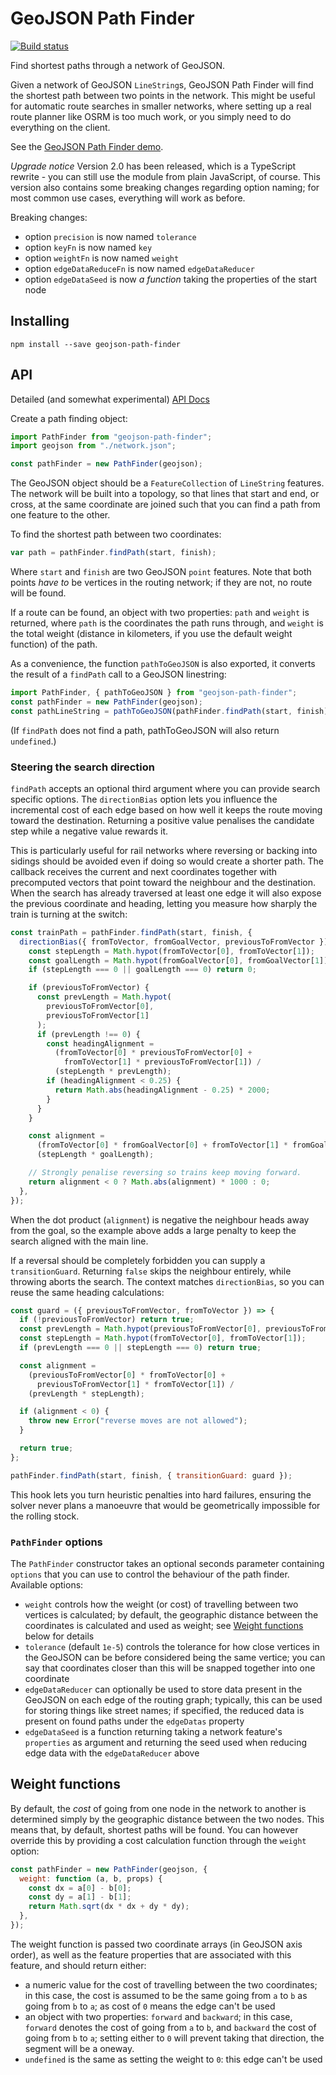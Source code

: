 # GeoJSON Path Finder

[![Build status](https://travis-ci.org/perliedman/geojson-path-finder.svg?branch=master)](https://travis-ci.org/perliedman/geojson-path-finder)

Find shortest paths through a network of GeoJSON.

Given a network of GeoJSON `LineString`s, GeoJSON Path Finder will find the shortest path between two points in the network. This might be useful for automatic route searches in smaller networks, where setting up a real route planner like OSRM is too much work, or you simply need to do everything on the client.

See the [GeoJSON Path Finder demo](https://www.liedman.net/geojson-path-finder/).

_Upgrade notice_ Version 2.0 has been released, which is a TypeScript rewrite - you can still use the module from plain JavaScript, of course. This version also contains some breaking changes regarding option naming; for most common use cases, everything will work as before.

Breaking changes:

- option `precision` is now named `tolerance`
- option `keyFn` is now named `key`
- option `weightFn` is now named `weight`
- option `edgeDataReduceFn` is now named `edgeDataReducer`
- option `edgeDataSeed` is now _a function_ taking the properties of the start node

## Installing

```
npm install --save geojson-path-finder
```

## API

Detailed (and somewhat experimental) [API Docs](https://www.liedman.net/geojson-path-finder/docs/)

Create a path finding object:

```javascript
import PathFinder from "geojson-path-finder";
import geojson from "./network.json";

const pathFinder = new PathFinder(geojson);
```

The GeoJSON object should be a `FeatureCollection` of `LineString` features. The network will be built
into a topology, so that lines that start and end, or cross, at the same coordinate are joined such that
you can find a path from one feature to the other.

To find the shortest path between two coordinates:

```javascript
var path = pathFinder.findPath(start, finish);
```

Where `start` and `finish` are two GeoJSON `point` features. Note that both points _have to_ be vertices in the routing network; if they are not, no route will be found.

If a route can be found, an object with two properties: `path` and `weight` is returned, where `path`
is the coordinates the path runs through, and `weight` is the total weight (distance in kilometers, if you use the default weight function) of the path.

As a convenience, the function `pathToGeoJSON` is also exported, it converts the result of a `findPath` call to
a GeoJSON linestring:

```javascript
import PathFinder, { pathToGeoJSON } from "geojson-path-finder";
const pathFinder = new PathFinder(geojson);
const pathLineString = pathToGeoJSON(pathFinder.findPath(start, finish));
```

(If `findPath` does not find a path, pathToGeoJSON will also return `undefined`.)

### Steering the search direction

`findPath` accepts an optional third argument where you can provide search specific options. The
`directionBias` option lets you influence the incremental cost of each edge based on how well it keeps the
route moving toward the destination. Returning a positive value penalises the candidate step while a
negative value rewards it.

This is particularly useful for rail networks where reversing or backing into sidings should be avoided even
if doing so would create a shorter path. The callback receives the current and next coordinates together with
precomputed vectors that point toward the neighbour and the destination. When the search has already traversed
at least one edge it will also expose the previous coordinate and heading, letting you measure how sharply the
train is turning at the switch:

```javascript
const trainPath = pathFinder.findPath(start, finish, {
  directionBias({ fromToVector, fromGoalVector, previousToFromVector }) {
    const stepLength = Math.hypot(fromToVector[0], fromToVector[1]);
    const goalLength = Math.hypot(fromGoalVector[0], fromGoalVector[1]);
    if (stepLength === 0 || goalLength === 0) return 0;

    if (previousToFromVector) {
      const prevLength = Math.hypot(
        previousToFromVector[0],
        previousToFromVector[1]
      );
      if (prevLength !== 0) {
        const headingAlignment =
          (fromToVector[0] * previousToFromVector[0] +
            fromToVector[1] * previousToFromVector[1]) /
          (stepLength * prevLength);
        if (headingAlignment < 0.25) {
          return Math.abs(headingAlignment - 0.25) * 2000;
        }
      }
    }

    const alignment =
      (fromToVector[0] * fromGoalVector[0] + fromToVector[1] * fromGoalVector[1]) /
      (stepLength * goalLength);

    // Strongly penalise reversing so trains keep moving forward.
    return alignment < 0 ? Math.abs(alignment) * 1000 : 0;
  },
});
```

When the dot product (`alignment`) is negative the neighbour heads away from the goal, so the example above
adds a large penalty to keep the search aligned with the main line.

If a reversal should be completely forbidden you can supply a `transitionGuard`. Returning `false` skips the
neighbour entirely, while throwing aborts the search. The context matches `directionBias`, so you can reuse
the same heading calculations:

```javascript
const guard = ({ previousToFromVector, fromToVector }) => {
  if (!previousToFromVector) return true;
  const prevLength = Math.hypot(previousToFromVector[0], previousToFromVector[1]);
  const stepLength = Math.hypot(fromToVector[0], fromToVector[1]);
  if (prevLength === 0 || stepLength === 0) return true;

  const alignment =
    (previousToFromVector[0] * fromToVector[0] +
      previousToFromVector[1] * fromToVector[1]) /
    (prevLength * stepLength);

  if (alignment < 0) {
    throw new Error("reverse moves are not allowed");
  }

  return true;
};

pathFinder.findPath(start, finish, { transitionGuard: guard });
```

This hook lets you turn heuristic penalties into hard failures, ensuring the solver never plans a manoeuvre
that would be geometrically impossible for the rolling stock.

### `PathFinder` options

The `PathFinder` constructor takes an optional seconds parameter containing `options` that you can
use to control the behaviour of the path finder. Available options:

- `weight` controls how the weight (or cost) of travelling between two vertices is calculated;
  by default, the geographic distance between the coordinates is calculated and used as weight;
  see [Weight functions](#weight-functions) below for details
- `tolerance` (default `1e-5`) controls the tolerance for how close vertices in the GeoJSON can be
  before considered being the same vertice; you can say that coordinates closer than this will be
  snapped together into one coordinate
- `edgeDataReducer` can optionally be used to store data present in the GeoJSON on each edge of
  the routing graph; typically, this can be used for storing things like street names; if specified,
  the reduced data is present on found paths under the `edgeDatas` property
- `edgeDataSeed` is a function returning taking a network feature's `properties` as argument and returning the seed used when reducing edge data with the `edgeDataReducer` above

## Weight functions

By default, the _cost_ of going from one node in the network to another is determined simply by
the geographic distance between the two nodes. This means that, by default, shortest paths will be found.
You can however override this by providing a cost calculation function through the `weight` option:

```javascript
const pathFinder = new PathFinder(geojson, {
  weight: function (a, b, props) {
    const dx = a[0] - b[0];
    const dy = a[1] - b[1];
    return Math.sqrt(dx * dx + dy * dy);
  },
});
```

The weight function is passed two coordinate arrays (in GeoJSON axis order), as well as the feature properties
that are associated with this feature, and should return either:

- a numeric value for the cost of travelling between the two coordinates; in this case, the cost is assumed
  to be the same going from `a` to `b` as going from `b` to `a`; as cost of `0` means the edge can't be used
- an object with two properties: `forward` and `backward`; in this case,
  `forward` denotes the cost of going from `a` to `b`, and
  `backward` the cost of going from `b` to `a`; setting either
  to `0` will prevent taking that direction, the segment will be a oneway.
- `undefined` is the same as setting the weight to `0`: this edge can't be used
